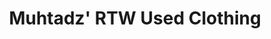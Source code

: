 ---
title: "Muhtadz' RTW Used Clothing"
url: /los-banos/muhtadz-rtw-used-clothing/
shop: Kleidung
---